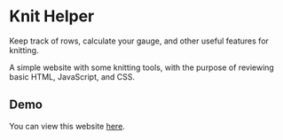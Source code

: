 # Knit Helper
Keep track of rows, calculate your gauge, and other useful features for knitting.

A simple website with some knitting tools, with the purpose of reviewing basic HTML, JavaScript, and CSS.

## Demo
You can view this website [here](https://knithelper.netlify.app/).
